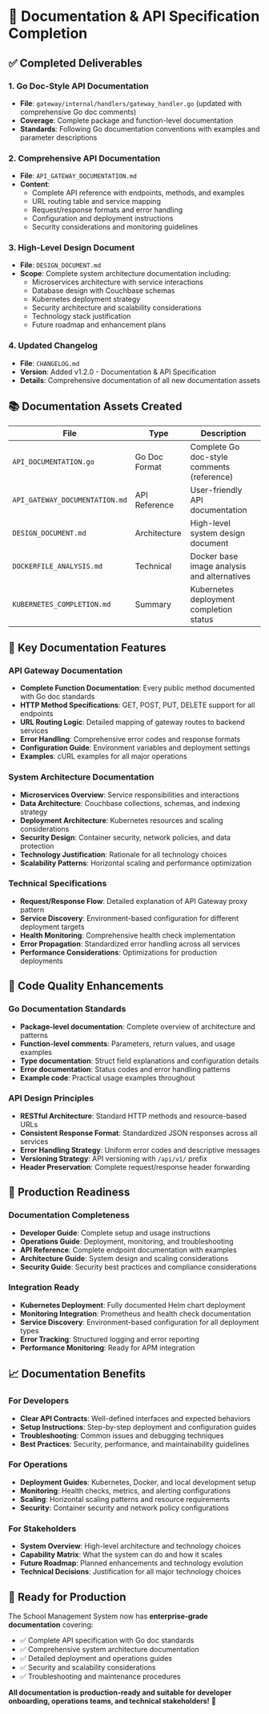 # 🎯 Documentation & API Specification Completion

## ✅ Completed Deliverables

### 1. **Go Doc-Style API Documentation**
- **File**: `gateway/internal/handlers/gateway_handler.go` (updated with comprehensive Go doc comments)
- **Coverage**: Complete package and function-level documentation
- **Standards**: Following Go documentation conventions with examples and parameter descriptions

### 2. **Comprehensive API Documentation**
- **File**: `API_GATEWAY_DOCUMENTATION.md`
- **Content**: 
  - Complete API reference with endpoints, methods, and examples
  - URL routing table and service mapping
  - Request/response formats and error handling
  - Configuration and deployment instructions
  - Security considerations and monitoring guidelines

### 3. **High-Level Design Document**
- **File**: `DESIGN_DOCUMENT.md`
- **Scope**: Complete system architecture documentation including:
  - Microservices architecture with service interactions
  - Database design with Couchbase schemas
  - Kubernetes deployment strategy
  - Security architecture and scalability considerations
  - Technology stack justification
  - Future roadmap and enhancement plans

### 4. **Updated Changelog**
- **File**: `CHANGELOG.md`
- **Version**: Added v1.2.0 - Documentation & API Specification
- **Details**: Comprehensive documentation of all new documentation assets

## 📚 Documentation Assets Created

| File | Type | Description |
|------|------|-------------|
| `API_DOCUMENTATION.go` | Go Doc Format | Complete Go doc-style comments (reference) |
| `API_GATEWAY_DOCUMENTATION.md` | API Reference | User-friendly API documentation |
| `DESIGN_DOCUMENT.md` | Architecture | High-level system design document |
| `DOCKERFILE_ANALYSIS.md` | Technical | Docker base image analysis and alternatives |
| `KUBERNETES_COMPLETION.md` | Summary | Kubernetes deployment completion status |

## 🎯 Key Documentation Features

### API Gateway Documentation
- **Complete Function Documentation**: Every public method documented with Go doc standards
- **HTTP Method Specifications**: GET, POST, PUT, DELETE support for all endpoints
- **URL Routing Logic**: Detailed mapping of gateway routes to backend services
- **Error Handling**: Comprehensive error codes and response formats
- **Configuration Guide**: Environment variables and deployment settings
- **Examples**: cURL examples for all major operations

### System Architecture Documentation
- **Microservices Overview**: Service responsibilities and interactions
- **Data Architecture**: Couchbase collections, schemas, and indexing strategy
- **Deployment Architecture**: Kubernetes resources and scaling considerations
- **Security Design**: Container security, network policies, and data protection
- **Technology Justification**: Rationale for all technology choices
- **Scalability Patterns**: Horizontal scaling and performance optimization

### Technical Specifications
- **Request/Response Flow**: Detailed explanation of API Gateway proxy pattern
- **Service Discovery**: Environment-based configuration for different deployment targets
- **Health Monitoring**: Comprehensive health check implementation
- **Error Propagation**: Standardized error handling across all services
- **Performance Considerations**: Optimizations for production deployments

## 🔧 Code Quality Enhancements

### Go Documentation Standards
- **Package-level documentation**: Complete overview of architecture and patterns
- **Function-level comments**: Parameters, return values, and usage examples
- **Type documentation**: Struct field explanations and configuration details
- **Error documentation**: Status codes and error handling patterns
- **Example code**: Practical usage examples throughout

### API Design Principles
- **RESTful Architecture**: Standard HTTP methods and resource-based URLs
- **Consistent Response Format**: Standardized JSON responses across all services
- **Error Handling Strategy**: Uniform error codes and descriptive messages
- **Versioning Strategy**: API versioning with `/api/v1/` prefix
- **Header Preservation**: Complete request/response header forwarding

## 🚀 Production Readiness

### Documentation Completeness
- **Developer Guide**: Complete setup and usage instructions
- **Operations Guide**: Deployment, monitoring, and troubleshooting
- **API Reference**: Complete endpoint documentation with examples
- **Architecture Guide**: System design and scaling considerations
- **Security Guide**: Security best practices and compliance considerations

### Integration Ready
- **Kubernetes Deployment**: Fully documented Helm chart deployment
- **Monitoring Integration**: Prometheus and health check documentation
- **Service Discovery**: Environment-based configuration for all deployment types
- **Error Tracking**: Structured logging and error reporting
- **Performance Monitoring**: Ready for APM integration

## 📈 Documentation Benefits

### For Developers
- **Clear API Contracts**: Well-defined interfaces and expected behaviors
- **Setup Instructions**: Step-by-step deployment and configuration guides
- **Troubleshooting**: Common issues and debugging techniques
- **Best Practices**: Security, performance, and maintainability guidelines

### For Operations
- **Deployment Guides**: Kubernetes, Docker, and local development setup
- **Monitoring**: Health checks, metrics, and alerting configurations
- **Scaling**: Horizontal scaling patterns and resource requirements
- **Security**: Container security and network policy configurations

### For Stakeholders
- **System Overview**: High-level architecture and technology choices
- **Capability Matrix**: What the system can do and how it scales
- **Future Roadmap**: Planned enhancements and technology evolution
- **Technical Decisions**: Justification for all major technology choices

## 🎉 Ready for Production

The School Management System now has **enterprise-grade documentation** covering:
- ✅ Complete API specification with Go doc standards
- ✅ Comprehensive system architecture documentation
- ✅ Detailed deployment and operations guides
- ✅ Security and scalability considerations
- ✅ Troubleshooting and maintenance procedures

**All documentation is production-ready and suitable for developer onboarding, operations teams, and technical stakeholders!** 🚀
